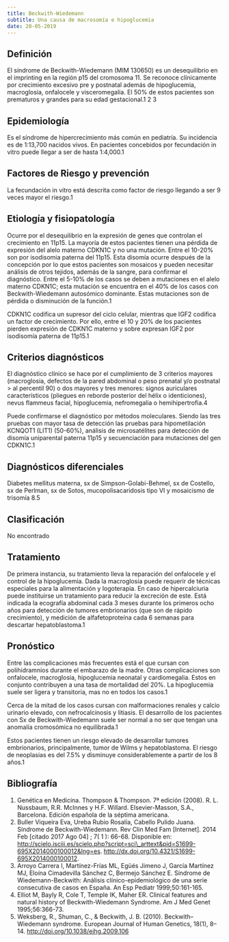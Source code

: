 ```yaml
---
title: Beckwith-Wiedemann
subtitle: Una causa de macrosomía e hipoglucemia
date: 20-05-2019
---
```


## Definición

El síndrome de Beckwith-Wiedemann (MIM 130650) es un desequilibrio en el
imprinting en la región p15 del cromosoma 11. Se reconoce clínicamente
por crecimiento excesivo pre y postnatal además de hipoglucemia,
macroglosia, onfalocele y visceromegalia. El 50% de estos pacientes son
prematuros y grandes para su edad gestacional.<span
class="cita">1</span> <span class="cita">2</span> <span
class="cita">3</span>

Epidemiología
-------------

Es el síndrome de hipercrecimiento más común en pediatría. Su incidencia
es de 1:13,700 nacidos vivos. En pacientes concebidos por fecundación in
vitro puede llegar a ser de hasta 1:4,000.<span class="cita">1</span>

Factores de Riesgo y prevención
-------------------------------

La fecundación in vitro está descrita como factor de riesgo llegando a
ser 9 veces mayor el riesgo.<span class="cita">1</span>

Etiología y fisiopatología
--------------------------

Ocurre por el desequilibrio en la expresión de genes que controlan el
crecimiento en 11p15. La mayoría de estos pacientes tienen una pérdida
de expresión del alelo materno CDKN1C y no una mutación. Entre el 10-20%
son por isodisomia paterna del 11p15. Esta disomía ocurre después de la
concepción por lo que estos pacientes son mosaicos y pueden necesitar
análisis de otros tejidos, además de la sangre, para confirmar el
diagnóstico. Entre el 5-10% de los casos se deben a mutaciones en el
alelo materno CDKN1C; esta mutación se encuentra en el 40% de los casos
con Beckwith-Wiedemann autosómico dominante. Estas mutaciones son de
pérdida o disminución de la función.<span class="cita">1</span>

CDKN1C codifica un supresor del ciclo celular, mientras que IGF2
codifica un factor de crecimiento. Por ello, entre el 10 y 20% de los
pacientes pierden expresión de CDKN1C materno y sobre expresan IGF2 por
isodisomía paterna de 11p15.<span class="cita">1</span>

Criterios diagnósticos
----------------------

El diagnóstico clínico se hace por el cumplimiento de 3 criterios
mayores (macroglosia, defectos de la pared abdominal o peso prenatal y/o
postnatal &gt; al percentil 90) o dos mayores y tres menores: signos
auriculares característicos (pliegues en reborde posterior del hélix o
identiciones), nevus flammeus facial, hipoglucemia, nefromegalia o
hemihipertrofia.<span class="cita">4</span>

Puede confirmarse el diagnóstico por métodos moleculares. Siendo las
tres pruebas con mayor tasa de detección las pruebas para hipometilación
KCNQOT1 (LIT1) (50-60%), análisis de microsatélites para detección de
disomía uniparental paterna 11p15 y secuenciación para mutaciones del
gen CDKN1C.<span class="cita">1</span>

Diagnósticos diferenciales
--------------------------

Diabetes mellitus materna, sx de Simpson-Golabi-Behmel, sx de Costello,
sx de Perlman, sx de Sotos, mucopolisacaridosis tipo VI y mosaicismo de
trisomía 8.<span class="cita">5</span>

Clasificación
-------------

No encontrado

Tratamiento
-----------

De primera instancia, su tratamiento lleva la reparación del onfalocele
y el control de la hipoglucemia. Dada la macroglosia puede requerir de
técnicas especiales para la alimentación y logoterapia. En caso de
hipercalciuria puede instituirse un tratamiento para reducir la
excreción de este. Está indicada la ecografía abdominal cada 3 meses
durante los primeros ocho años para detección de tumores embrionarios
(que son de rápido crecimiento), y medición de alfafetoproteína cada 6
semanas para descartar hepatoblastoma.<span class="cita">1</span>

Pronóstico
----------

Entre las complicaciones más frecuentes está el que cursan con
polihidramnios durante el embarazo de la madre. Otras complicaciones son
onfalocele, macroglosia, hipoglucemia neonatal y cardiomegalia. Estos en
conjunto contribuyen a una tasa de mortalidad del 20%. La hipoglucemia
suele ser ligera y transitoria, mas no en todos los casos.<span
class="cita">1</span>

Cerca de la mitad de los casos cursan con malformaciones renales y
calcio urinario elevado, con nefrocalcinosis y litiasis. El desarrollo
de los pacientes con Sx de Beckwith-Wiedemann suele ser normal a no ser
que tengan una anomalía cromosómica no equilibrada.<span
class="cita">1</span>

Estos pacientes tienen un riesgo elevado de desarrollar tumores
embrionarios, principalmente, tumor de Wilms y hepatoblastoma. El riesgo
de neoplasias es del 7.5% y disminuye considerablemente a partir de los
8 años.<span class="cita">1</span>

Bibliografía
------------

1.  Genética en Medicina. Thompson & Thompson. 7ª edición (2008). R. L.
    Nussbaum, R.R. McInnes y H.F. Willard. Elsevier-Masson,
    S.A., Barcelona. Edición española de la séptima americana.
2.  Buller Viqueira Eva, Ureba Rubio Rosalía, Cabello Pulido Juana.
    Síndrome de Beckwith-Wiedemann. Rev Clin Med Fam \[Internet\]. 2014
    Feb \[citado 2017 Ago 04\] ; 7( 1 ): 66-68. Disponible
    en: http://scielo.isciii.es/scielo.php?script=sci\_arttext&pid=S1699-695X2014000100012&lng=es.
    http://dx.doi.org/10.4321/S1699-695X2014000100012.
3.  Arroyo Carrera I, Martínez-Frías ML, Egüés Jimeno J, García Martínez
    MJ, Eloína Cimadevilla Sánchez C, Bermejo Sánchez E. Síndrome de
    Wiedemann-Beckwith: Análisis clínico-epidemiológico de una serie
    consecutiva de casos en España. An Esp Pediatr 1999;50:161-165.
4.  Elliot M, Bayly R, Cole T, Temple IK, Maher ER. Clinical features
    and natural history of Beckwith-Wiedemann Syndrome. Am J Med
    Genet 1995;56:366-73.
5.  Weksberg, R., Shuman, C., & Beckwith, J. B. (2010).
    Beckwith–Wiedemann syndrome. European Journal of Human Genetics,
    18(1), 8–14. http://doi.org/10.1038/ejhg.2009.106

